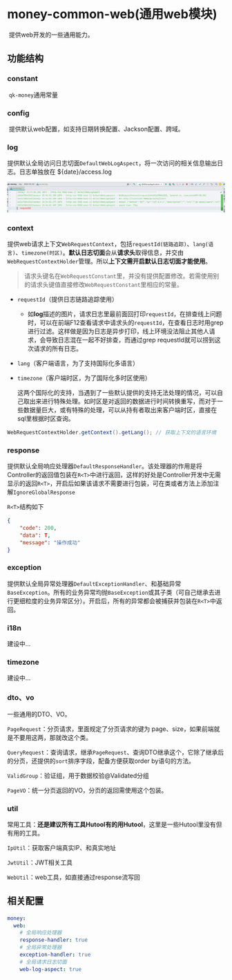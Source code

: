 # money-common-web(通用web模块)

​		提供web开发的一些通用能力。

## 功能结构

### constant

​		`qk-money`通用常量

### config

​		提供默认web配置，如支持日期转换配置、Jackson配置、跨域。

### log

​		提供默认全局访问日志切面`DefaultWebLogAspect`，将一次访问的相关信息输出日志。日志单独放在 ${date}/access.log

![image-20220502155822157](README.assets/image-20220502155822157.png)

### context

​		提供web请求上下文`WebRequestContext`，包括`requestId(链路追踪)`、`lang(语言)`、`timezone(时区)`。**默认日志切面**会从**请求头**取得信息，并交由`WebRequestContextHolder`管理。所以**上下文需开启默认日志切面才能使用**。

> 请求头键名在`WebRequestConstant`里，并没有提供配置修改。若需使用别的请求头键值直接修改`WebRequestConstant`里相应的常量。

- `requestId`（提供日志链路追踪使用）

  - 如**log**描述的图片，请求日志里最前面回打印`requestId`，在排查线上问题时，可以在前端F12查看请求中请求头的`requestId`，在查看日志时用grep进行过滤。这样做是因为日志是异步打印，线上环境没法阻止其他人请求，会导致日志混在一起不好排查，而通过grep requestId就可以捞到这次请求的所有日志。

- `lang`（客户端语言，为了支持国际化多语言）

- `timezone`（客户端时区，为了国际化多时区使用）

  这两个国际化的支持，当遇到了一些默认提供的支持无法处理的情况，可以自己取出来进行特殊处理。如时区是对返回的数据进行时间转换重写，而对于一些数据量巨大，或有特殊的处理，可以从持有者取出来客户端时区，直接在sql里根据时区查询。

~~~java
WebRequestContextHolder.getContext().getLang(); // 获取上下文的语言环境
~~~

### response

​		提供默认全局响应处理器`DefaultResponseHandler`。该处理器的作用是将Controller的返回值包装在`R<T>`中进行返回，这样的好处是Controller开发中无需显示的返回`R<T>`，开启后如果该请求不需要进行包装，可在类或者方法上添加注解`IgnoreGlobalResponse`

`R<T>`结构如下

~~~json
{
    "code": 200,
    "data": T,
    "message": "操作成功"
}
~~~

### exception

​		提供默认全局异常处理器`DefaultExceptionHandler`、和基础异常`BaseException`。所有的业务异常均抛`BaseException`或其子类（可自己继承去进行更细粒度的业务异常区分）。开启后，所有的异常都会被捕获并包装在`R<T>`中返回。

### i18n

建设中...

### timezone

建设中...

### dto、vo

一些通用的DTO、VO。

`PageRequest`：分页请求，里面规定了分页请求的键为 page、size，如果前端就是不要用这两，那就改这个类。

`QueryRequest`：查询请求，继承`PageRequest`、查询DTO继承这个，它除了继承后的分页，还提供的`sort`排序字段，配备方便获取order by语句的方法。

`ValidGroup`：验证组，用于数据校验@Validated分组

`PageVO`：统一分页返回的VO，分页的返回需使用这个包装。

### util

常用工具：**还是建议所有工具Hutool有的用Hutool**，这里是一些Hutool里没有但有用的工具。

`IpUtil`：获取客户端真实IP、和真实地址

`JwtUtil`：JWT相关工具

`WebUtil`：web工具，如直接通过response流写回

## 相关配置

~~~yaml
money:
  web:
    # 全局响应处理器
    response-handler: true
    # 全局异常处理器
    exception-handler: true
    # 全局请求日志切面
    web-log-aspect: true
~~~

